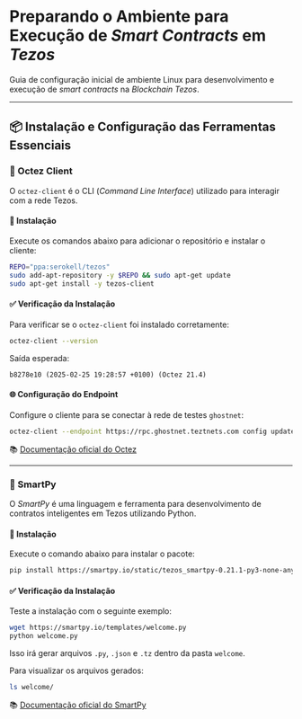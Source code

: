# Preparando o Ambiente para Execução de *Smart Contracts* em *Tezos*

Guia de configuração inicial de ambiente Linux para desenvolvimento e execução de *smart contracts* na *Blockchain Tezos*.

---

## 📦 Instalação e Configuração das Ferramentas Essenciais

### 🧰 Octez Client

O `octez-client` é o CLI (*Command Line Interface*) utilizado para interagir com a rede Tezos.

#### 🔧 Instalação

Execute os comandos abaixo para adicionar o repositório e instalar o cliente:

```sh
REPO="ppa:serokell/tezos"
sudo add-apt-repository -y $REPO && sudo apt-get update
sudo apt-get install -y tezos-client
```

#### ✅ Verificação da Instalação

Para verificar se o `octez-client` foi instalado corretamente:

```sh
octez-client --version
```

Saída esperada:

```text
b8278e10 (2025-02-25 19:28:57 +0100) (Octez 21.4)
```

#### 🌐 Configuração do Endpoint

Configure o cliente para se conectar à rede de testes `ghostnet`:

```sh
octez-client --endpoint https://rpc.ghostnet.teztnets.com config update
```

📚 [Documentação oficial do Octez](https://docs.tezos.com/developing/octez-client/installing)

---

### 🧪 SmartPy

O *SmartPy* é uma linguagem e ferramenta para desenvolvimento de contratos inteligentes em Tezos utilizando Python.

#### 🔧 Instalação

Execute o comando abaixo para instalar o pacote:

```sh
pip install https://smartpy.io/static/tezos_smartpy-0.21.1-py3-none-any.whl
```

#### ✅ Verificação da Instalação

Teste a instalação com o seguinte exemplo:

```sh
wget https://smartpy.io/templates/welcome.py
python welcome.py
```

Isso irá gerar arquivos `.py`, `.json` e `.tz` dentro da pasta `welcome`.

Para visualizar os arquivos gerados:

```sh
ls welcome/
```

📚 [Documentação oficial do SmartPy](https://smartpy.tezos.com/manual/introduction/installation.html)
